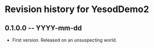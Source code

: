 # Revision history for YesodDemo2

## 0.1.0.0 -- YYYY-mm-dd

* First version. Released on an unsuspecting world.
